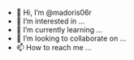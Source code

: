 - 👋 Hi, I’m @madoris06r
- 👀 I’m interested in ...
- 🌱 I’m currently learning ...
- 💞️ I’m looking to collaborate on ...
- 📫 How to reach me ...

<!---
madoris06r/madoris06r is a ✨ special ✨ repository because its `README.md` (this file) appears on your GitHub profile.
You can click the Preview link to take a look at your changes.
--->
